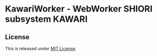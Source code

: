 KawariWorker - WebWorker SHIORI subsystem KAWARI
==========================

License
--------------------------

This is released under [MIT License](http://narazaka.net/license/MIT?2015).
